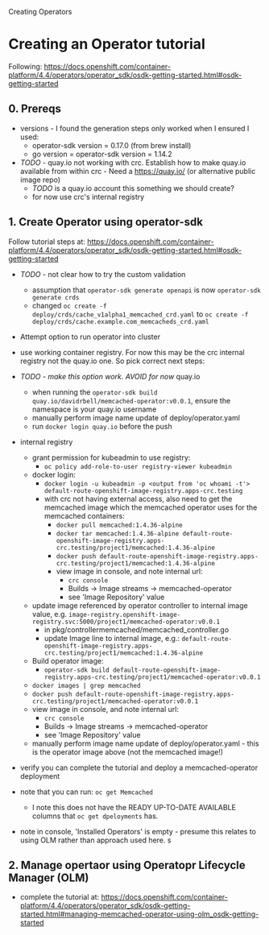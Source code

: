 Creating Operators

# Creating an Operator tutorial

Following: https://docs.openshift.com/container-platform/4.4/operators/operator_sdk/osdk-getting-started.html#osdk-getting-started

## 0. Prereqs

  - versions - I found the generation steps only worked when I ensured I used:
    - operator-sdk version = 0.17.0 (from brew install)
    - go version = operator-sdk version = 1.14.2
  - _TODO_ - quay.io not working with crc. Establish how to make quay.io available from within crc - Need a https://quay.io/ (or alternative public image repo)
    - _TODO_ is a quay.io account this something we should create?
    - for now use crc's internal registry

## 1. Create Operator using operator-sdk

Follow tutorial steps at: https://docs.openshift.com/container-platform/4.4/operators/operator_sdk/osdk-getting-started.html#osdk-getting-started

  - _TODO_ - not clear how to try the custom validation
    - assumption that `operator-sdk generate openapi` is now `operator-sdk generate crds`
    - changed `oc create -f deploy/crds/cache_v1alpha1_memcached_crd.yaml` to `oc create -f deploy/crds/cache.example.com_memcacheds_crd.yaml`

  - Attempt option to run operator into cluster
  - use working container registry. For now this may be the crc internal registry not the quay.io one. So pick correct next steps:

  - _TODO - make this option work. AVOID for now_ quay.io
    - when running the `operator-sdk build quay.io/davidrbell/memcached-operator:v0.0.1`, ensure the namespace is your quay.io username
    - manually perform image name update of deploy/operator.yaml
    - run `docker login quay.io` before the push
  - internal registry
    - grant permission for kubeadmin to use registry:
      - `oc policy add-role-to-user registry-viewer kubeadmin`
    - docker login:
      - `docker login -u kubeadmin -p <output from 'oc whoami -t'> default-route-openshift-image-registry.apps-crc.testing`
      - with crc not having external access, also need to get the memcached image which the memcached operator uses for the memcached containers:
        - `docker pull memcached:1.4.36-alpine`
        - `docker tar memcached:1.4.36-alpine default-route-openshift-image-registry.apps-crc.testing/project1/memcached:1.4.36-alpine`
        - `docker push default-route-openshift-image-registry.apps-crc.testing/project1/memcached:1.4.36-alpine`
        - view image in console, and note internal url:
          - `crc console`
          - Builds -> Image streams -> memcached-operator
          - see 'Image Repository' value
    - update image referenced by operator controller to internal image value, e.g. `image-registry.openshift-image-registry.svc:5000/project1/memcached-operator:v0.0.1`
      - in pkg/controllermemcached/memcached_controller.go
      - update Image line to internal image, e.g.: `default-route-openshift-image-registry.apps-crc.testing/project1/memcached:1.4.36-alpine`
    - Build operator image:
      - `operator-sdk build default-route-openshift-image-registry.apps-crc.testing/project1/memcached-operator:v0.0.1`
    - `docker images | grep memcached`
    - `docker push default-route-openshift-image-registry.apps-crc.testing/project1/memcached-operator:v0.0.1`
    - view image in console, and note internal url:
      - `crc console`
      - Builds -> Image streams -> memcached-operator
      - see 'Image Repository' value
    - manually perform image name update of deploy/operator.yaml - this is the operator image above (not the memcached image!)

  - verify you can complete the tutorial and deploy a memcached-operator deployment
  - note that you can run: `oc get Memcached`
    - I note this does not have the READY UP-TO-DATE AVAILABLE columns that `oc get dpeloyments` has.
  - note in console, 'Installed Operators' is empty - presume this relates to using OLM rather than approach used here. s

## 2. Manage opertaor using Operatopr Lifecycle Manager (OLM)

 - complete the tutorial at: https://docs.openshift.com/container-platform/4.4/operators/operator_sdk/osdk-getting-started.html#managing-memcached-operator-using-olm_osdk-getting-started
